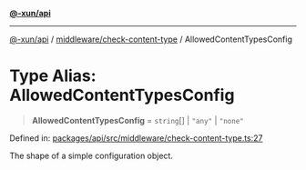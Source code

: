 [**@-xun/api**](../../../README.md)

***

[@-xun/api](../../../README.md) / [middleware/check-content-type](../README.md) / AllowedContentTypesConfig

# Type Alias: AllowedContentTypesConfig

> **AllowedContentTypesConfig** = `string`[] \| `"any"` \| `"none"`

Defined in: [packages/api/src/middleware/check-content-type.ts:27](https://github.com/Xunnamius/api-utils/blob/8b4c1ce3e472c5937dd3f59fd10531a01373b8ce/packages/api/src/middleware/check-content-type.ts#L27)

The shape of a simple configuration object.

